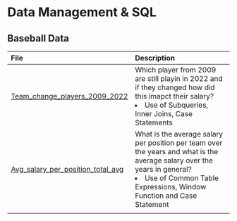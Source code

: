 # Data Management & SQL 
 

## Baseball Data 

| File     | Description | 
| :---        |    :----    
| [Team_change_players_2009_2022](https://github.com/markboenigk/Msc_Business_Analytics_Portfolio/blob/main/Data%20%20Management%20%26%20SQL/Team_change_players_2009_2022.sql) | Which player from 2009 are still playin in 2022 and if they changed how did this imapct their salary?    <br /> <li> Use of Subqueries, Inner Joins, Case Statements  | 
|[Avg_salary_per_position_total_avg](https://github.com/markboenigk/Msc_Business_Analytics_Portfolio/blob/main/Data%20%20Management%20%26%20SQL/Avg_salary_per_position_total_avg.sql) |  What is the average salary per position per team over the years and what is the average salary over the years in general? <br />  <li> Use of Common Table Expressions, Window Function and Case Statement |
||| 

